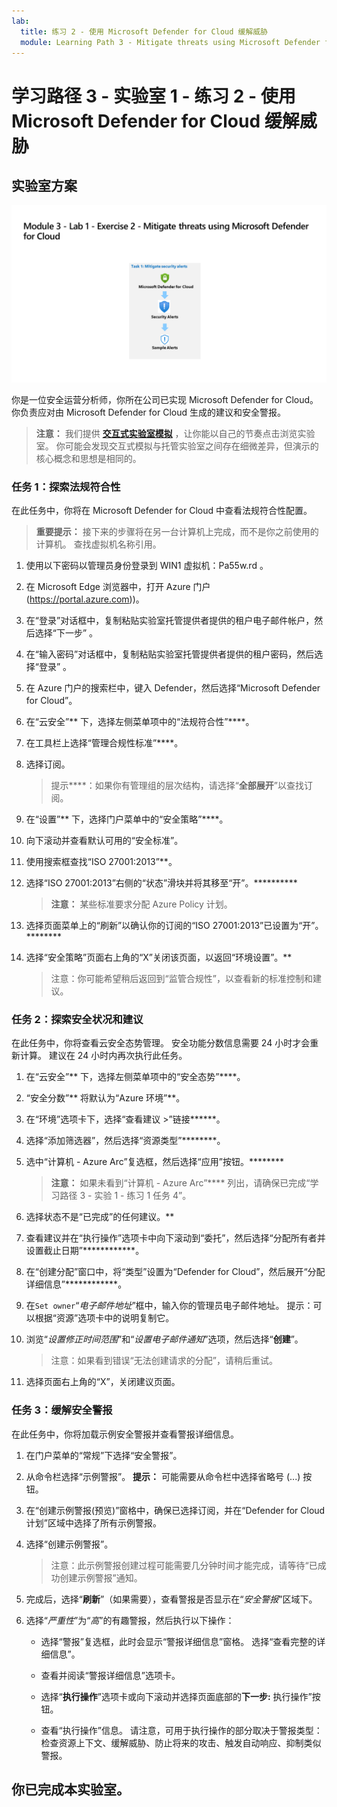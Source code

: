 ```yaml
---
lab:
  title: 练习 2 - 使用 Microsoft Defender for Cloud 缓解威胁
  module: Learning Path 3 - Mitigate threats using Microsoft Defender for Cloud
---
```


# 学习路径 3 - 实验室 1 - 练习 2 - 使用 Microsoft Defender for Cloud 缓解威胁

## 实验室方案

![实验室概述。](../Media/SC-200-Lab_Diagrams_Mod3_L1_Ex2.png)

你是一位安全运营分析师，你所在公司已实现 Microsoft Defender for Cloud。 你负责应对由 Microsoft Defender for Cloud 生成的建议和安全警报。

>**注意：** 我们提供 **[交互式实验室模拟](https://mslabs.cloudguides.com/guides/SC-200%20Lab%20Simulation%20-%20Mitigate%20threats%20using%20Microsoft%20Defender%20for%20Cloud)** ，让你能以自己的节奏点击浏览实验室。 你可能会发现交互式模拟与托管实验室之间存在细微差异，但演示的核心概念和思想是相同的。 


### 任务 1：探索法规符合性

在此任务中，你将在 Microsoft Defender for Cloud 中查看法规符合性配置。 

>**重要提示：** 接下来的步骤将在另一台计算机上完成，而不是你之前使用的计算机。 查找虚拟机名称引用。

1. 使用以下密码以管理员身份登录到 WIN1 虚拟机：Pa55w.rd 。  

1. 在 Microsoft Edge 浏览器中，打开 Azure 门户 (https://portal.azure.com))。

1. 在“登录”对话框中，复制粘贴实验室托管提供者提供的租户电子邮件帐户，然后选择“下一步”  。

1. 在“输入密码”对话框中，复制粘贴实验室托管提供者提供的租户密码，然后选择“登录”  。

1. 在 Azure 门户的搜索栏中，键入 Defender，然后选择“Microsoft Defender for Cloud”。

1. 在“云安全”** 下，选择左侧菜单项中的“法规符合性”****。

1. 在工具栏上选择“管理合规性标准”****。

1. 选择订阅。

    >提示****：如果你有管理组的层次结构，请选择“**全部展开**”以查找订阅。

1. 在“设置”** 下，选择门户菜单中的“安全策略”****。

1. 向下滚动并查看默认可用的“安全标准”。

1. 使用搜索框查找“ISO 27001:2013”**。

1. 选择“ISO 27001:2013”右侧的“状态”滑块并将其移至“开”。**********

    >**注意：** 某些标准要求分配 Azure Policy 计划。

1. 选择页面菜单上的“刷新”以确认你的订阅的“ISO 27001:2013”已设置为“开”。********

1. 选择“安全策略”页面右上角的“X”关闭该页面，以返回“环境设置”。**

    >注意：你可能希望稍后返回到“监管合规性”，以查看新的标准控制和建议。

### 任务 2：探索安全状况和建议

在此任务中，你将查看云安全态势管理。  安全功能分数信息需要 24 小时才会重新计算。 建议在 24 小时内再次执行此任务。

1. 在“云安全”** 下，选择左侧菜单项中的“安全态势”****。

1. “安全分数”** 将默认为“Azure 环境”**。

1. 在“环境”选项卡下，选择“查看建议 >”链接******。

1. 选择“添加筛选器”，然后选择“资源类型”********。

1. 选中“计算机 - Azure Arc”复选框，然后选择“应用”按钮。********

    >**注意：** 如果未看到“计算机 - Azure Arc”**** 列出，请确保已完成“学习路径 3 - 实验 1 - 练习 1 任务 4”。

1. 选择状态不是“已完成”的任何建议。**

1. 查看建议并在“执行操作”选项卡中向下滚动到“委托”，然后选择“分配所有者并设置截止日期”************。

1. 在“创建分配”窗口中，将“类型”设置为“Defender for Cloud”，然后展开“分配详细信息”************。

1. 在`Set owner`“*电子邮件地址*”框中，输入你的管理员电子邮件地址。 提示：可以根据“资源”选项卡中的说明复制它。

1. 浏览“*设置修正时间范围*”和“*设置电子邮件通知*”选项，然后选择“**创建**”。

    >注意：如果看到错误“无法创建请求的分配”，请稍后重试。

1. 选择页面右上角的“X”，关闭建议页面。


### 任务 3：缓解安全警报

在此任务中，你将加载示例安全警报并查看警报详细信息。


1. 在门户菜单的“常规”下选择“安全警报”。

1. 从命令栏选择“示例警报”。 **提示：** 可能需要从命令栏中选择省略号 (...) 按钮。

1. 在“创建示例警报(预览)”窗格中，确保已选择订阅，并在“Defender for Cloud 计划”区域中选择了所有示例警报。

1. 选择“创建示例警报”。  

    >注意：此示例警报创建过程可能需要几分钟时间才能完成，请等待“已成功创建示例警报”通知。

1. 完成后，选择“**刷新**”（如果需要），查看警报是否显示在“*安全警报*”区域下。

1. 选择“*严重性*”为“*高*”的有趣警报，然后执行以下操作：

    - 选择“警报”复选框，此时会显示“警报详细信息”窗格。 选择“查看完整的详细信息”。

    - 查看并阅读“警报详细信息”选项卡。

    - 选择“**执行操作**”选项卡或向下滚动并选择页面底部的**下一步:** 执行操作”按钮。

    - 查看“执行操作”信息。 请注意，可用于执行操作的部分取决于警报类型：检查资源上下文、缓解威胁、防止将来的攻击、触发自动响应、抑制类似警报。

## 你已完成本实验室。
